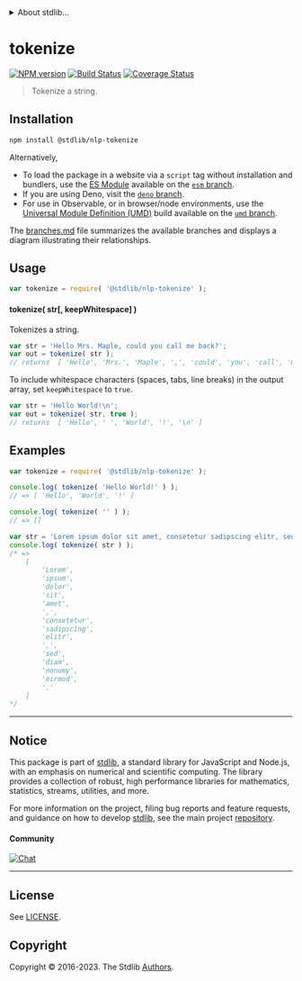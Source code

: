 <!--

@license Apache-2.0

Copyright (c) 2018 The Stdlib Authors.

Licensed under the Apache License, Version 2.0 (the "License");
you may not use this file except in compliance with the License.
You may obtain a copy of the License at

   http://www.apache.org/licenses/LICENSE-2.0

Unless required by applicable law or agreed to in writing, software
distributed under the License is distributed on an "AS IS" BASIS,
WITHOUT WARRANTIES OR CONDITIONS OF ANY KIND, either express or implied.
See the License for the specific language governing permissions and
limitations under the License.

-->


<details>
  <summary>
    About stdlib...
  </summary>
  <p>We believe in a future in which the web is a preferred environment for numerical computation. To help realize this future, we've built stdlib. stdlib is a standard library, with an emphasis on numerical and scientific computation, written in JavaScript (and C) for execution in browsers and in Node.js.</p>
  <p>The library is fully decomposable, being architected in such a way that you can swap out and mix and match APIs and functionality to cater to your exact preferences and use cases.</p>
  <p>When you use stdlib, you can be absolutely certain that you are using the most thorough, rigorous, well-written, studied, documented, tested, measured, and high-quality code out there.</p>
  <p>To join us in bringing numerical computing to the web, get started by checking us out on <a href="https://github.com/stdlib-js/stdlib">GitHub</a>, and please consider <a href="https://opencollective.com/stdlib">financially supporting stdlib</a>. We greatly appreciate your continued support!</p>
</details>

# tokenize

[![NPM version][npm-image]][npm-url] [![Build Status][test-image]][test-url] [![Coverage Status][coverage-image]][coverage-url] <!-- [![dependencies][dependencies-image]][dependencies-url] -->

> Tokenize a string.

<section class="intro">

</section>

<!-- /.intro -->

<section class="installation">

## Installation

```bash
npm install @stdlib/nlp-tokenize
```

Alternatively,

-   To load the package in a website via a `script` tag without installation and bundlers, use the [ES Module][es-module] available on the [`esm` branch][esm-url].
-   If you are using Deno, visit the [`deno` branch][deno-url].
-   For use in Observable, or in browser/node environments, use the [Universal Module Definition (UMD)][umd] build available on the [`umd` branch][umd-url].

The [branches.md][branches-url] file summarizes the available branches and displays a diagram illustrating their relationships.

</section>

<section class="usage">

## Usage

```javascript
var tokenize = require( '@stdlib/nlp-tokenize' );
```

#### tokenize( str\[, keepWhitespace] )

Tokenizes a string.

```javascript
var str = 'Hello Mrs. Maple, could you call me back?';
var out = tokenize( str );
// returns  [ 'Hello', 'Mrs.', 'Maple', ',', 'could', 'you', 'call', 'me', 'back', '?' ]
```

To include whitespace characters (spaces, tabs, line breaks) in the output array, set `keepWhitespace` to `true`.

```javascript
var str = 'Hello World!\n';
var out = tokenize( str, true );
// returns  [ 'Hello', ' ', 'World', '!', '\n' ]
```

</section>

<!-- /.usage -->

<section class="examples">

## Examples

<!-- eslint no-undef: "error" -->

```javascript
var tokenize = require( '@stdlib/nlp-tokenize' );

console.log( tokenize( 'Hello World!' ) );
// => [ 'Hello', 'World', '!' ]

console.log( tokenize( '' ) );
// => []

var str = 'Lorem ipsum dolor sit amet, consetetur sadipscing elitr, sed diam nonumy eirmod.';
console.log( tokenize( str ) );
/* =>
    [
        'Lorem',
        'ipsum',
        'dolor',
        'sit',
        'amet',
        ',',
        'consetetur',
        'sadipscing',
        'elitr',
        ',',
        'sed',
        'diam',
        'nonumy',
        'eirmod',
        '.'
    ]
*/
```

</section>

<!-- /.examples -->

<!-- Section for related `stdlib` packages. Do not manually edit this section, as it is automatically populated. -->

<section class="related">

</section>

<!-- /.related -->

<!-- Section for all links. Make sure to keep an empty line after the `section` element and another before the `/section` close. -->


<section class="main-repo" >

* * *

## Notice

This package is part of [stdlib][stdlib], a standard library for JavaScript and Node.js, with an emphasis on numerical and scientific computing. The library provides a collection of robust, high performance libraries for mathematics, statistics, streams, utilities, and more.

For more information on the project, filing bug reports and feature requests, and guidance on how to develop [stdlib][stdlib], see the main project [repository][stdlib].

#### Community

[![Chat][chat-image]][chat-url]

---

## License

See [LICENSE][stdlib-license].


## Copyright

Copyright &copy; 2016-2023. The Stdlib [Authors][stdlib-authors].

</section>

<!-- /.stdlib -->

<!-- Section for all links. Make sure to keep an empty line after the `section` element and another before the `/section` close. -->

<section class="links">

[npm-image]: http://img.shields.io/npm/v/@stdlib/nlp-tokenize.svg
[npm-url]: https://npmjs.org/package/@stdlib/nlp-tokenize

[test-image]: https://github.com/stdlib-js/nlp-tokenize/actions/workflows/test.yml/badge.svg?branch=v0.1.0
[test-url]: https://github.com/stdlib-js/nlp-tokenize/actions/workflows/test.yml?query=branch:v0.1.0

[coverage-image]: https://img.shields.io/codecov/c/github/stdlib-js/nlp-tokenize/main.svg
[coverage-url]: https://codecov.io/github/stdlib-js/nlp-tokenize?branch=main

<!--

[dependencies-image]: https://img.shields.io/david/stdlib-js/nlp-tokenize.svg
[dependencies-url]: https://david-dm.org/stdlib-js/nlp-tokenize/main

-->

[chat-image]: https://img.shields.io/gitter/room/stdlib-js/stdlib.svg
[chat-url]: https://app.gitter.im/#/room/#stdlib-js_stdlib:gitter.im

[stdlib]: https://github.com/stdlib-js/stdlib

[stdlib-authors]: https://github.com/stdlib-js/stdlib/graphs/contributors

[umd]: https://github.com/umdjs/umd
[es-module]: https://developer.mozilla.org/en-US/docs/Web/JavaScript/Guide/Modules

[deno-url]: https://github.com/stdlib-js/nlp-tokenize/tree/deno
[umd-url]: https://github.com/stdlib-js/nlp-tokenize/tree/umd
[esm-url]: https://github.com/stdlib-js/nlp-tokenize/tree/esm
[branches-url]: https://github.com/stdlib-js/nlp-tokenize/blob/main/branches.md

[stdlib-license]: https://raw.githubusercontent.com/stdlib-js/nlp-tokenize/main/LICENSE

</section>

<!-- /.links -->
